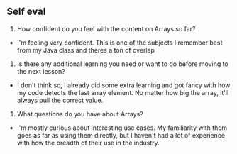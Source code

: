 ## Self eval

1. How confident do you feel with the content on Arrays so far?
  * I'm feeling very confident. This is one of the subjects I remember best from my Java class and theres a ton of overlap

1. Is there any additional learning you need or want to do before moving to the next lesson?
  * I don't think so, I already did some extra learning and got fancy with how my code detects the last array element. No matter how big the array, it'll always pull the correct value.

1. What questions do you have about Arrays?
  * I'm mostly curious about interesting use cases. My familiarity with them goes as far as using them directly, but I haven't had a lot of experience with how the breadth of their use in the industry.
